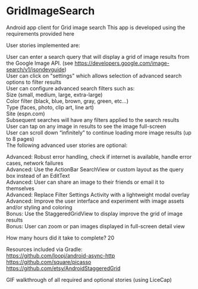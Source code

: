 # GridImageSearch
Android app client for Grid image search
This app is developed using the requirements provided here

User stories implemented are:

User can enter a search query that will display a grid of image results from the Google Image API. (see https://developers.google.com/image-search/v1/jsondevguide)<br>
User can click on "settings" which allows selection of advanced search options to filter results<br>
User can configure advanced search filters such as:<br>
Size (small, medium, large, extra-large)<br>
Color filter (black, blue, brown, gray, green, etc...)<br>
Type (faces, photo, clip art, line art)<br>
Site (espn.com)<br>
Subsequent searches will have any filters applied to the search results<br>
User can tap on any image in results to see the image full-screen<br>
User can scroll down “infinitely” to continue loading more image results (up to 8 pages)<br>
The following advanced user stories are optional:

Advanced: Robust error handling, check if internet is available, handle error cases, network failures<br>
Advanced: Use the ActionBar SearchView or custom layout as the query box instead of an EditText<br>
Advanced: User can share an image to their friends or email it to themselves<br>
Advanced: Replace Filter Settings Activity with a lightweight modal overlay<br>
Advanced: Improve the user interface and experiment with image assets and/or styling and coloring<br>
Bonus: Use the StaggeredGridView to display improve the grid of image results<br>
Bonus: User can zoom or pan images displayed in full-screen detail view<br>

How many hours did it take to complete? 20<br>

Resources included via Gradle:<br>
https://github.com/loopj/android-async-http<br>
https://github.com/square/picasso<br>
https://github.com/etsy/AndroidStaggeredGrid<br>

GIF walkthrough of all required and optional stories (using LiceCap)<br>
